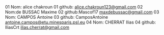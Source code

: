 01 Nom: alice chakroun
01 github: alice.chakroun123@gmail.com
02 Nom:de BUSSAC Maxime
02 github:Mascof17 maxdebussac@gmail.com
03 Nom: CAMPOS Antoine
03 github: CamposAntoine antoine.campos@etu.minesparis.psl.eu
04 Nom: CHERRAT Ilias
04 github: IliasCrt ilias.cherrat@gmail.com